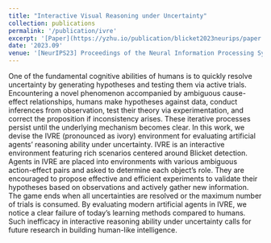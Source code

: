 ```yaml
---
title: "Interactive Visual Reasoning under Uncertainty"
collection: publications
permalink: '/publication/ivre'
excerpt: '[Paper](https://yzhu.io/publication/blicket2023neurips/paper.pdf) [Repo](https://github.com/mjtsu/IVRE) [Video](https://vimeo.com/879078625) [Web](https://sites.google.com/view/ivre)'
date: '2023.09' 
venue: '[NeurIPS23] Proceedings of the Neural Information Processing Systems Conference'
---
```


One of the fundamental cognitive abilities of humans is to quickly resolve uncertainty by generating hypotheses and testing them via active trials. Encountering a novel phenomenon accompanied by ambiguous cause-effect relationships, humans make hypotheses against data, conduct inferences from observation, test their theory via experimentation, and correct the proposition if inconsistency arises. These iterative processes persist until the underlying mechanism becomes clear. In this work, we devise the IVRE (pronounced as ivory) environment for evaluating artificial agents’ reasoning ability under uncertainty. IVRE is an interactive environment featuring rich scenarios centered around Blicket detection. Agents in IVRE are placed into environments with various ambiguous action-effect pairs and asked to determine each object’s role. They are encouraged to propose effective and efficient experiments to validate their hypotheses based on observations and actively gather new information. The game ends when all uncertainties are resolved or the maximum number of trials is consumed. By evaluating modern artificial agents in IVRE, we notice a clear failure of today’s learning methods compared to humans. Such inefficacy in interactive reasoning ability under uncertainty calls for future research in building human-like intelligence.
